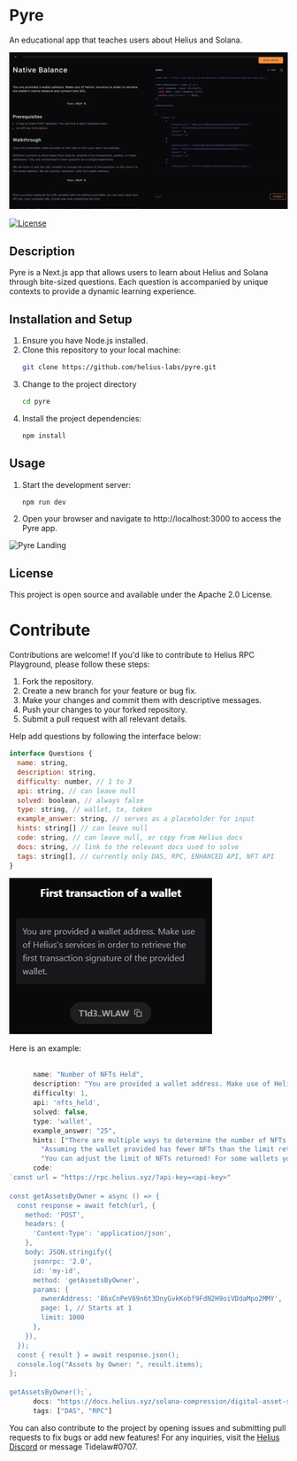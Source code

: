 # Pyre

An educational app that teaches users about Helius and Solana.

![Pyre Demo](/public/pyre-demo.png)


[![License](https://img.shields.io/github/license/saltstack/salt)](https://opensource.org/license/apache-2-0/T)

## Description
Pyre is a Next.js app that allows users to learn about Helius and Solana through bite-sized questions. Each question is accompanied by unique contexts to provide a dynamic learning experience.

## Installation and Setup
1. Ensure you have Node.js installed.
2. Clone this repository to your local machine:
   ```bash
   git clone https://github.com/helius-labs/pyre.git
3. Change to the project directory
    ```bash 
    cd pyre
4. Install the project dependencies:
    ```bash
    npm install
## Usage
1. Start the development server: 
    ```bash
    npm run dev
2. Open your browser and navigate to http://localhost:3000 to access the Pyre app.

![Pyre Landing](/public/pyre-landing.png)

## License
This project is open source and available under the Apache 2.0 License.

# **Contribute**

Contributions are welcome! If you'd like to contribute to Helius RPC Playground, please follow these steps:

1. Fork the repository.
2. Create a new branch for your feature or bug fix.
3. Make your changes and commit them with descriptive messages.
4. Push your changes to your forked repository.
5. Submit a pull request with all relevant details.

Help add questions by following the interface below:

``` js
interface Questions {
  name: string,
  description: string,
  difficulty: number, // 1 to 3
  api: string, // can leave null
  solved: boolean, // always false
  type: string, // wallet, tx, token
  example_answer: string, // serves as a placeholder for input
  hints: string[] // can leave null
  code: string, // can leave null, or copy from Helius docs
  docs: string, // link to the relevant docs used to solve
  tags: string[], // currently only DAS, RPC, ENHANCED API, NFT API
}
```

![Pyre Question](/public/pyre-question.png)


Here is an example:
```js
    
      name: "Number of NFTs Held",
      description: "You are provided a wallet address. Make use of Helius' service to determine the number of NFTs held by the provided wallet.",
      difficulty: 1,
      api: 'nfts_held',
      solved: false,
      type: 'wallet',
      example_answer: "25",
      hints: ["There are multiple ways to determine the number of NFTs held, some options include: using the Balances API, using the more efficient DAS protocol.",
        "Assuming the wallet provided has fewer NFTs than the limit returned in one query, the answer would simply be the length of the returned NFT array.",
        "You can adjust the limit of NFTs returned! For some wallets you may still need to paginate."],
      code:
`const url = "https://rpc.helius.xyz/?api-key=<api-key>"

const getAssetsByOwner = async () => {
  const response = await fetch(url, {
    method: 'POST',
    headers: {
      'Content-Type': 'application/json',
    },
    body: JSON.stringify({
      jsonrpc: '2.0',
      id: 'my-id',
      method: 'getAssetsByOwner',
      params: {
        ownerAddress: '86xCnPeV69n6t3DnyGvkKobf9FdN2H9oiVDdaMpo2MMY',
        page: 1, // Starts at 1
        limit: 1000
      },
    }),
  });
  const { result } = await response.json();
  console.log("Assets by Owner: ", result.items);
};

getAssetsByOwner();`,
      docs: "https://docs.helius.xyz/solana-compression/digital-asset-standard-das-api/get-assets-by-owner",
      tags: ["DAS", "RPC"]

```

You can also contribute to the project by opening issues and submitting pull requests to fix bugs or add new features! For any inquiries, visit the [Helius Discord](https://discord.gg/helius) or message Tidelaw#0707.